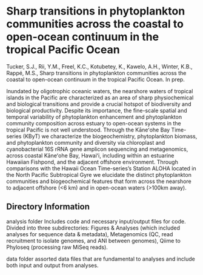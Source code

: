 # Sharp transitions in phytoplankton communities across the coastal to open-ocean continuum in the tropical Pacific Ocean

Tucker, S.J., Rii, Y.M., Freel, K.C., Kotubetey, K., Kawelo, A.H., Winter, K.B., Rappé, M.S., Sharp transitions in phytoplankton communities across the coastal to open-ocean continuum in the tropical Pacific Ocean. In prep. 

Inundated by oligotrophic oceanic waters, the nearshore waters of tropical islands in the Pacific are characterized as an area of sharp physiochemical and biological transitions and provide a crucial hotspot of biodiversity and biological productivity. Despite its importance, the fine-scale spatial and temporal variability of phytoplankton enhancement and phytoplankton community composition across estuary to open-ocean systems in the tropical Pacific is not well understood. Through the Kāneʻohe Bay Time-series (KByT) we characterize the biogeochemistry, phytoplankton biomass, and phytoplankton community and diversity via chloroplast and cyanobacterial 16S rRNA gene amplicon sequencing and metagenomics, across coastal Kāneʻohe Bay, Hawaiʻi, including within an estuarine Hawaiian Fishpond, and the adjacent offshore environment. Through comparisons with the Hawaii Ocean Time-series’s Station ALOHA located in the North Pacific Subtropical Gyre we elucidate the distinct phytoplankton communities and biogeochemical features that form across the nearshore to adjacent offshore (<6 km) and in open-ocean waters (>100km away).

## Directory Information

analysis folder
Includes code and necessary input/output files for code.
Divided into three subdirectories: Figures & Analyses (which included analyses for sequence data & metadata), Metagenomics (QC, read recruitment to isolate genomes, and ANI between genomes), Qiime to Phyloseq (processing raw MiSeq reads).

data folder
assorted data files that are fundamental to analyses and include both input and output from analyses.
